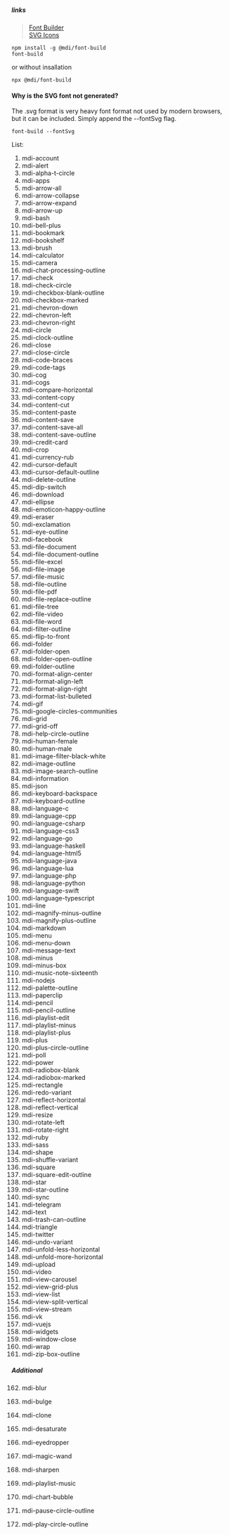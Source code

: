 ##### links

> [Font Builder](https://github.com/Templarian/MaterialDesign-Font-Build)  
> [SVG Icons](https://github.com/Templarian/MaterialDesign-SVG)

````
npm install -g @mdi/font-build
font-build
````
or without insallation
````
npx @mdi/font-build
````

#### Why is the SVG font not generated?

The .svg format is very heavy font format not used by modern browsers,
but it can be included. Simply append the --fontSvg flag.
````
font-build --fontSvg
````

List:

  1. mdi-account
  2. mdi-alert
  3. mdi-alpha-t-circle
  4. mdi-apps
  5. mdi-arrow-all
  6. mdi-arrow-collapse
  7. mdi-arrow-expand
  8. mdi-arrow-up
  9. mdi-bash
 10. mdi-bell-plus
 11. mdi-bookmark
 12. mdi-bookshelf
 13. mdi-brush
 14. mdi-calculator
 15. mdi-camera
 16. mdi-chat-processing-outline
 17. mdi-check
 18. mdi-check-circle
 19. mdi-checkbox-blank-outline
 20. mdi-checkbox-marked
 21. mdi-chevron-down
 22. mdi-chevron-left
 23. mdi-chevron-right
 24. mdi-circle
 25. mdi-clock-outline
 26. mdi-close
 27. mdi-close-circle
 28. mdi-code-braces
 29. mdi-code-tags
 30. mdi-cog
 31. mdi-cogs
 32. mdi-compare-horizontal
 33. mdi-content-copy
 34. mdi-content-cut
 35. mdi-content-paste
 36. mdi-content-save
 37. mdi-content-save-all
 38. mdi-content-save-outline
 39. mdi-credit-card
 40. mdi-crop
 41. mdi-currency-rub
 42. mdi-cursor-default
 43. mdi-cursor-default-outline
 44. mdi-delete-outline
 45. mdi-dip-switch
 46. mdi-download
 47. mdi-ellipse
 48. mdi-emoticon-happy-outline
 49. mdi-eraser
 50. mdi-exclamation
 51. mdi-eye-outline
 52. mdi-facebook
 53. mdi-file-document
 54. mdi-file-document-outline
 55. mdi-file-excel
 56. mdi-file-image
 57. mdi-file-music
 58. mdi-file-outline
 59. mdi-file-pdf
 60. mdi-file-replace-outline
 61. mdi-file-tree
 62. mdi-file-video
 63. mdi-file-word
 64. mdi-filter-outline
 65. mdi-flip-to-front
 66. mdi-folder
 67. mdi-folder-open
 68. mdi-folder-open-outline
 69. mdi-folder-outline
 70. mdi-format-align-center
 71. mdi-format-align-left
 72. mdi-format-align-right
 73. mdi-format-list-bulleted
 74. mdi-gif
 75. mdi-google-circles-communities
 76. mdi-grid
 77. mdi-grid-off
 78. mdi-help-circle-outline
 79. mdi-human-female
 80. mdi-human-male
 81. mdi-image-filter-black-white
 82. mdi-image-outline
 83. mdi-image-search-outline
 84. mdi-information
 85. mdi-json
 86. mdi-keyboard-backspace
 87. mdi-keyboard-outline
 88. mdi-language-c
 89. mdi-language-cpp
 90. mdi-language-csharp
 91. mdi-language-css3
 92. mdi-language-go
 93. mdi-language-haskell
 94. mdi-language-html5
 95. mdi-language-java
 96. mdi-language-lua
 97. mdi-language-php
 98. mdi-language-python
 99. mdi-language-swift
100. mdi-language-typescript
101. mdi-line
102. mdi-magnify-minus-outline
103. mdi-magnify-plus-outline
104. mdi-markdown
105. mdi-menu
106. mdi-menu-down
107. mdi-message-text
108. mdi-minus
109. mdi-minus-box
110. mdi-music-note-sixteenth
111. mdi-nodejs
112. mdi-palette-outline
113. mdi-paperclip
114. mdi-pencil
115. mdi-pencil-outline
116. mdi-playlist-edit
117. mdi-playlist-minus
118. mdi-playlist-plus
119. mdi-plus
120. mdi-plus-circle-outline
121. mdi-poll
122. mdi-power
123. mdi-radiobox-blank
124. mdi-radiobox-marked
125. mdi-rectangle
126. mdi-redo-variant
127. mdi-reflect-horizontal
128. mdi-reflect-vertical
129. mdi-resize
130. mdi-rotate-left
131. mdi-rotate-right
132. mdi-ruby
133. mdi-sass
134. mdi-shape
135. mdi-shuffle-variant
136. mdi-square
137. mdi-square-edit-outline
138. mdi-star
139. mdi-star-outline
140. mdi-sync
141. mdi-telegram
142. mdi-text
143. mdi-trash-can-outline
144. mdi-triangle
145. mdi-twitter
146. mdi-undo-variant
147. mdi-unfold-less-horizontal
148. mdi-unfold-more-horizontal
149. mdi-upload
150. mdi-video
151. mdi-view-carousel
152. mdi-view-grid-plus
153. mdi-view-list
154. mdi-view-split-vertical
155. mdi-view-stream
156. mdi-vk
157. mdi-vuejs
158. mdi-widgets
159. mdi-window-close
160. mdi-wrap
161. mdi-zip-box-outline

##### Additional

162. mdi-blur
163. mdi-bulge
164. mdi-clone
165. mdi-desaturate
166. mdi-eyedropper
167. mdi-magic-wand
168. mdi-sharpen
     
169. mdi-playlist-music
170. mdi-chart-bubble
171. mdi-pause-circle-outline
172. mdi-play-circle-outline
